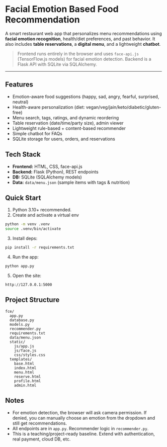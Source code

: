 # Facial Emotion Based Food Recommendation 

A smart restaurant web app that personalizes menu recommendations using **facial emotion recognition**, health/diet preferences, and past behavior. It also includes **table reservations**, a **digital menu**, and a lightweight **chatbot**.

> Frontend runs entirely in the browser and uses `face-api.js` (TensorFlow.js models) for facial emotion detection. Backend is a Flask API with SQLite via SQLAlchemy.

---

## Features
- Emotion-aware food suggestions (happy, sad, angry, fearful, surprised, neutral)
- Health-aware personalization (diet: vegan/veg/jain/keto/diabetic/gluten-free)
- Menu search, tags, ratings, and dynamic reordering
- Table reservation (date/time/party size), admin viewer
- Lightweight rule-based + content-based recommender
- Simple chatbot for FAQs
- SQLite storage for users, orders, and reservations

## Tech Stack
- **Frontend:** HTML, CSS, face-api.js 
- **Backend:** Flask (Python), REST endpoints
- **DB:** SQLite (SQLAlchemy models)
- **Data:** `data/menu.json` (sample items with tags & nutrition)

## Quick Start

1) Python 3.10+ recommended.
2) Create and activate a virtual env
```bash
python -m venv .venv
source .venv/bin/activate
```
3) Install deps:
```bash
pip install -r requirements.txt
```
4) Run the app:
```bash
python app.py
```
5) Open the site:
```
http://127.0.0.1:5000
```

## Project Structure
```
fce/
  app.py
  database.py
  models.py
  recommender.py
  requirements.txt
  data/menu.json
  static/
    js/app.js
    js/face.js
    css/styles.css
  templates/
    base.html
    index.html
    menu.html
    reserve.html
    profile.html
    admin.html
```

## Notes
- For emotion detection, the browser will ask camera permission. If denied, you can manually choose an emotion from the dropdown and still get recommendations.
- All endpoints are in `app.py`. Recommender logic in `recommender.py`.
- This is a teaching/project-ready baseline. Extend with authentication, real payment, cloud DB, etc.
